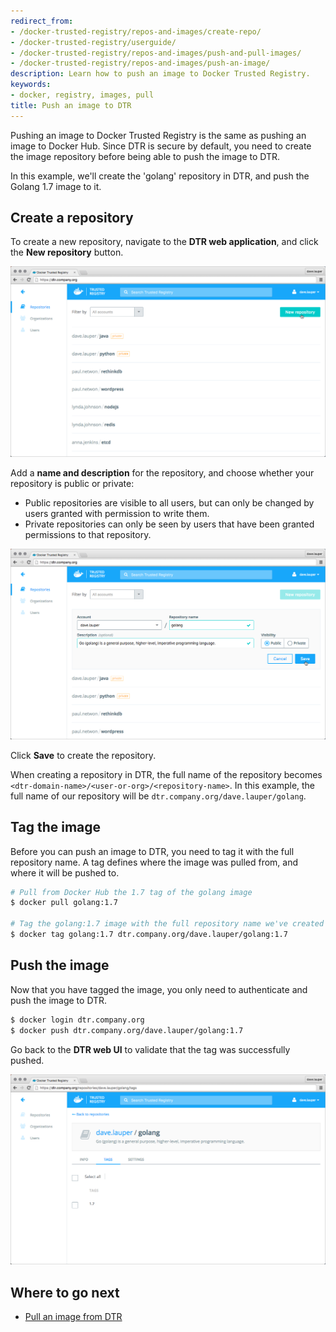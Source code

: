 ```yaml
---
redirect_from:
- /docker-trusted-registry/repos-and-images/create-repo/
- /docker-trusted-registry/userguide/
- /docker-trusted-registry/repos-and-images/push-and-pull-images/
- /docker-trusted-registry/repos-and-images/push-an-image/
description: Learn how to push an image to Docker Trusted Registry.
keywords:
- docker, registry, images, pull
title: Push an image to DTR
---
```


Pushing an image to Docker Trusted Registry is the same as pushing an image
to Docker Hub.
Since DTR is secure by default, you need to create the image repository before
being able to push the image to DTR.

In this example, we'll create the 'golang' repository in DTR, and push the
Golang 1.7 image to it.

## Create a repository

To create a new repository, navigate to the **DTR web application**, and click
the **New repository** button.

![](../images/push-an-image-1.png)

Add a **name and description** for the repository, and choose whether your
repository is public or private:

  * Public repositories are visible to all users, but can only be changed by
  users granted with permission to write them.
  * Private repositories can only be seen by users that have been granted
  permissions to that repository.

![](../images/push-an-image-2.png)

Click **Save** to create the repository.

When creating a repository in DTR, the full name of the repository becomes
`<dtr-domain-name>/<user-or-org>/<repository-name>`. In this example, the full
name of our repository will be `dtr.company.org/dave.lauper/golang`.

## Tag the image

Before you can push an image to DTR, you need to tag it with the full
repository name. A tag defines where the image was pulled from, and where
it will be pushed to.

```bash
# Pull from Docker Hub the 1.7 tag of the golang image
$ docker pull golang:1.7

# Tag the golang:1.7 image with the full repository name we've created in DTR
$ docker tag golang:1.7 dtr.company.org/dave.lauper/golang:1.7
```

## Push the image

Now that you have tagged the image, you only need to authenticate and push the
image to DTR.

```bash
$ docker login dtr.company.org
$ docker push dtr.company.org/dave.lauper/golang:1.7
```

Go back to the **DTR web UI** to validate that the tag was successfully pushed.

![](../images/push-an-image-3.png)

## Where to go next

* [Pull an image from DTR](pull-an-image.md)
